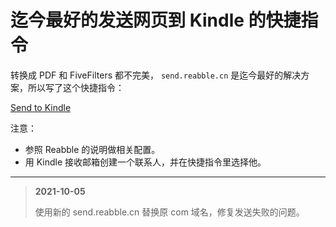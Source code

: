# 迄今最好的发送网页到 Kindle 的快捷指令


转换成 PDF 和 FiveFilters 都不完美， `send.reabble.cn` 是迄今最好的解决方案，所以写了这个快捷指令：

[Send to Kindle](https://www.icloud.com/shortcuts/7335257de252447db732250739929ad4)

注意：

- 参照 Reabble 的说明做相关配置。
- 用 Kindle 接收邮箱创建一个联系人，并在快捷指令里选择他。

---

> **2021-10-05**
>
> 使用新的 send.reabble.cn 替换原 com 域名，修复发送失败的问题。

